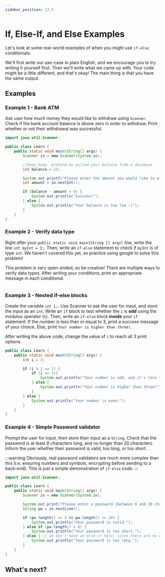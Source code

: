 ```yaml
---
sidebar_position: 13.5
---
```


# If, Else-If, and Else Examples

Let's look at some real-world examples of when you might use `if-else` conditionals.

We'll first write our use-case in plain English, and we encourage you to try writing it yourself first. Then we'll write what we came up with. Your code might be a little different, and that's okay! The main thing is that you have the same output.

## Examples

### Example 1 - Bank ATM

Ask user how much money they would like to withdraw using `Scanner`. Check if the bank account balance is above zero in order to withdraw. Print whether or not their withdrawal was successful.

```java
import java.util.Scanner;

public class Learn {
    public static void main(String[] args) {
        Scanner in = new Scanner(System.in);

        //beep boop. pretend we pulled your balance from a database
        int balance = 23;

        System.out.printf("Please enter the amount you would like to withdraw: ");
        int amount = in.nextInt();

        if (balance - amount > 0) {
            System.out.println("Success!");
        } else {
            System.out.println("Your balance is too low :(");
        }
    }
}
```

### Example 2 - Verify data type

Right after your `public static void main(String [] args)` line, write the line `int myInt = 3;`. Then, write an `if-else` statement to check if `myInt` is of type `int`. We haven't covered this yet, so practice using google to solve this problem!

This problem is very open-ended, so be creative! There are multiple ways to verify data types. After writing your conditions, print an appropriate message in each conditional.

```java

```

### Example 3 - Nested if-else blocks

Create the variable `int i;`. Use Scanner to ask the user for input, and store the input as an `int`. Write an `if` block to test whether the `i` is **odd** using the modulus operator (`%`). Then, write an `if-else` block **inside** your `if` statement. If the number is less than or equal to 3, print a success message of your choice. Else, print `Your number is higher than three!`.

After writing the above code, change the value of `i` to reach all 3 print options.

```java
public class Learn {
    public static void main(String[] args) {
        int i = 3;

        if (i % 2 == 1) {
            if (i >= 3){
                System.out.println("Your number is odd, and it's less than or equal to 3!");
            } else {
                System.out.println("Your number is higher than three!");
            }
        } else {
            System.out.println("Your number is even!");
        }
    }
}
```

### Example 4 - Simple Password validator

Prompt the user for input, then store their input as a `String`. Check that the password is at least 8 characters long, and no longer than 20 characters. Inform the user whether their password is valid, too long, or too short.

:::warning
Obviously, real password validators are much more complex than this (i.e. ensuring numbers and symbols, encrypting before sending to a back-end). This is just a simple demonstration of `if-else` code.
:::

```java
import java.util.Scanner;

public class Learn {
    public static void main(String[] args) {
        Scanner in = new Scanner(System.in);

        System.out.print("Please enter a password (between 8 and 20 characters): ");
        String pw = in.nextLine();

        if (pw.length() >= 8 && pw.length() <= 20) {
            System.out.println("Your password is valid.");
        } else if (pw.length() < 8) {
            System.out.println("Your password is too short.");
        } else { // we don't need an else-if here, since there are no other possible conditions
            System.out.println("Your password is too long.");
        }
    }
}
```

## What's next?
